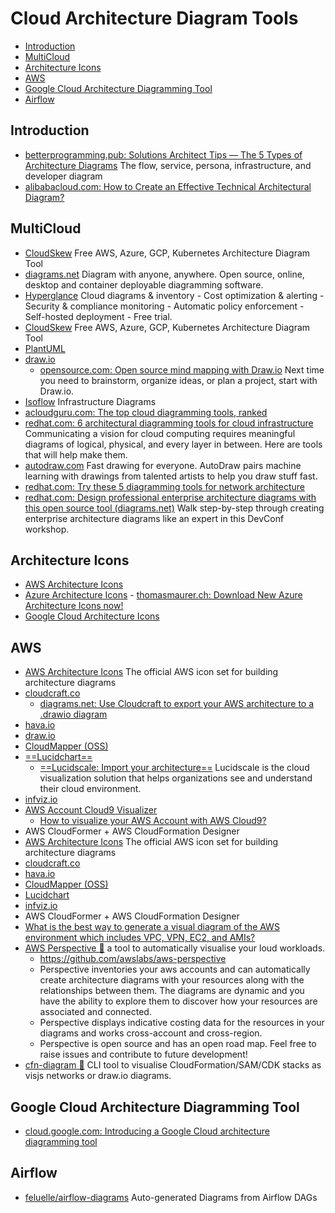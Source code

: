 # Cloud Architecture Diagram Tools
- [Introduction](#introduction)
- [MultiCloud](#multicloud)
- [Architecture Icons](#architecture-icons)
- [AWS](#aws)
- [Google Cloud Architecture Diagramming Tool](#google-cloud-architecture-diagramming-tool)
- [Airflow](#airflow)
## Introduction
- [betterprogramming.pub: Solutions Architect Tips — The 5 Types of Architecture Diagrams](https://betterprogramming.pub/solutions-architect-tips-the-5-types-of-architecture-diagrams-eb0c11996f9e) The flow, service, persona, infrastructure, and developer diagram
- [alibabacloud.com: How to Create an Effective Technical Architectural Diagram?](https://www.alibabacloud.com/blog/how-to-create-an-effective-technical-architectural-diagram_596100)
## MultiCloud
- [CloudSkew](https://www.cloudskew.com/) Free AWS, Azure, GCP, Kubernetes Architecture Diagram Tool
- [diagrams.net](https://www.diagrams.net/) Diagram with anyone, anywhere. Open source, online, desktop and container deployable diagramming software.
- [Hyperglance](https://www.hyperglance.com/) Cloud diagrams & inventory - Cost optimization & alerting - Security & compliance monitoring - Automatic policy enforcement - Self-hosted deployment - Free trial.
- [CloudSkew](https://www.cloudskew.com/) Free AWS, Azure, GCP, Kubernetes Architecture Diagram Tool
- [PlantUML](https://plantuml.com/)
- [draw.io](https://drawio-app.com/)
	- [opensource.com: Open source mind mapping with Draw.io](https://opensource.com/article/21/12/open-source-mind-mapping-drawio) Next time you need to brainstorm, organize ideas, or plan a project, start with Draw.io.
- [Isoflow](https://isoflow.io) Infrastructure Diagrams
- [acloudguru.com: The top cloud diagramming tools, ranked](https://acloudguru.com/blog/engineering/the-top-cloud-diagramming-tools-ranked)
- [redhat.com: 6 architectural diagramming tools for cloud infrastructure](https://www.redhat.com/architect/diagramming-tools-cloud-infrastructure) Communicating a vision for cloud computing requires meaningful diagrams of logical, physical, and every layer in between. Here are tools that will help make them.
- [autodraw.com](https://www.autodraw.com/) Fast drawing for everyone. AutoDraw pairs machine learning with drawings from talented artists to help you draw stuff fast.
- [redhat.com: Try these 5 diagramming tools for network architecture](https://www.redhat.com/architect/diagramming-tools-network-architecture)
- [redhat.com: Design professional enterprise architecture diagrams with this open source tool (diagrams.net)](https://www.redhat.com/architect/design-enterprise-architecture-diagrams) Walk step-by-step through creating enterprise architecture diagrams like an expert in this DevConf workshop.

## Architecture Icons
- [AWS Architecture Icons](https://aws.amazon.com/architecture/icons/)
- [Azure Architecture Icons](https://docs.microsoft.com/en-us/azure/architecture/icons/) - [thomasmaurer.ch: Download New Azure Architecture Icons now!](https://www.thomasmaurer.ch/2020/07/download-new-azure-architecture-icons-now/) 
- [Google Cloud Architecture Icons](https://cloud.google.com/icons)

## AWS
- [AWS Architecture Icons](https://aws.amazon.com/architecture/icons/) The official AWS icon set for building architecture diagrams
- [cloudcraft.co](https://cloudcraft.co/)
	- [diagrams.net: Use Cloudcraft to export your AWS architecture to a .drawio diagram](https://www.diagrams.net/blog/drawio-aws-cloudcraft)
- [hava.io](https://www.hava.io/)
- [draw.io](https://draw.io)
- [CloudMapper (OSS)](https://duo.com/blog/introducing-cloudmapper-an-aws-visualization-tool)
- [==Lucidchart==](https://www.lucidchart.com/)
	- [==Lucidscale: Import your architecture==](https://lucidscale.com/) Lucidscale is the cloud visualization solution that helps organizations see and understand their cloud environment.
- [infviz.io](https://infviz.io/)
- [AWS Account Cloud9 Visualizer](https://github.com/wongcyrus/aws-account-cloud9-visualizer)
    - [How to visualize your AWS Account with AWS Cloud9?](https://www.linkedin.com/pulse/how-visualize-your-aws-account-cloud9-wong-chun-yin-cyrus-%E9%BB%83%E4%BF%8A%E5%BD%A5-/)
- AWS CloudFormer + AWS CloudFormation Designer
- [AWS Architecture Icons](https://aws.amazon.com/architecture/icons/) The official AWS icon set for building architecture diagrams
- [cloudcraft.co](https://cloudcraft.co/)
- [hava.io](https://www.hava.io/)
- [CloudMapper (OSS)](https://duo.com/blog/introducing-cloudmapper-an-aws-visualization-tool)
- [Lucidchart](https://www.lucidchart.com/pages/integrations/aws-architecture-import)
- [infviz.io](https://infviz.io/)
- AWS CloudFormer + AWS CloudFormation Designer
- [What is the best way to generate a visual diagram of the AWS environment which includes VPC, VPN, EC2, and AMIs?](https://acloud.guru/forums/aws-certified-advanced-networking-specialty/discussion/-LELSWplsuDI8q8_KtjN/What%20is%20the%20best%20way%20to%20generate%20a%20visual%20diagram%20of%20the%20AWS%20environment%20which%20includes%20VPC,%20VPN,%20EC2,%20and%20AMIs%3F)
- [AWS Perspective 🌟](https://aws.amazon.com/solutions/implementations/aws-perspective/) a tool to automatically visualise your loud workloads.
	- https://github.com/awslabs/aws-perspective
	- Perspective inventories your aws accounts and can automatically create architecture diagrams with your resources along with the relationships between them. The diagrams are dynamic and you have the ability to explore them to discover how your resources are associated and connected.
	- Perspective displays indicative costing data for the resources in your diagrams and works cross-account and cross-region.
	- Perspective is open source and has an open road map. Feel free to raise issues and contribute to future development!
- [cfn-diagram 🌟](https://github.com/mhlabs/cfn-diagram) CLI tool to visualise CloudFormation/SAM/CDK stacks as visjs networks or draw.io diagrams.

## Google Cloud Architecture Diagramming Tool
- [cloud.google.com: Introducing a Google Cloud architecture diagramming tool](https://cloud.google.com/blog/topics/developers-practitioners/introducing-google-cloud-architecture-diagramming-tool)

## Airflow
- [feluelle/airflow-diagrams](https://github.com/feluelle/airflow-diagrams) Auto-generated Diagrams from Airflow DAGs
